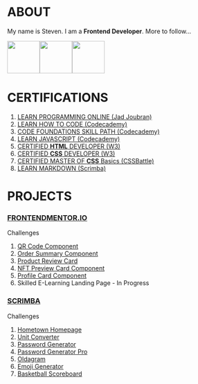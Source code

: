 # ABOUT

My name is Steven.  I am a __Frontend Developer__.  More to follow...


<img width="75" height="75" src="https://cdn.jsdelivr.net/gh/devicons/devicon/icons/html5/html5-plain.svg" /><img width="75" height="75" src="https://cdn.jsdelivr.net/gh/devicons/devicon/icons/css3/css3-plain.svg" /><img width="75" height="75" src="https://cdn.jsdelivr.net/gh/devicons/devicon/icons/javascript/javascript-plain.svg" />



# CERTIFICATIONS

1. [LEARN PROGRAMMING ONLINE (Jad Joubran)](https://github.com/javascriptooo/javascriptooo/blob/master/certifications/certificate_of_completion_learn_programming_online_steven_orr.pdf)
2. [LEARN HOW TO CODE (Codecademy)](https://github.com/javascriptooo/javascriptooo/blob/master/certifications/certificate_of_completion_learn_how_to_code_course_steven_orr.pdf)
3. [CODE FOUNDATIONS SKILL PATH (Codecademy)](https://github.com/javascriptooo/javascriptooo/blob/master/certifications/certificate_of_completion_code_foundations_skill_path_steven_orr.pdf)
4. [LEARN JAVASCRIPT (Codecademy)](https://github.com/javascriptooo/javascriptooo/blob/master/certifications/certificate_of_completion_learn_javascript_course_steven_orr.pdf)
5. [CERTIFIED __HTML__ DEVELOPER (W3)](https://github.com/javascriptooo/javascriptooo/blob/master/certifications/certificate_of_completion_html_steven_orr.pdf)
6. [CERTIFIED __CSS__ DEVELOPER (W3)](https://github.com/javascriptooo/javascriptooo/blob/master/certifications/certificate_of_completion_css_steven_orr.pdf)
7. [CERTIFIED MASTER OF __CSS__ Basics (CSSBattle)](https://github.com/javascriptooo/javascriptooo/blob/master/certifications/certified_master_of_css_basics_cssbattledev_steven_orr.png)
8. [LEARN MARKDOWN (Scrimba)](https://scrimba.com/learn/markdownblog)


# PROJECTS

### [FRONTENDMENTOR.IO](https://github.com/javascriptooo/frontendmentorio)

Challenges
1. [QR Code Component](https://jsooo-fe-mentor-qr-code-component.netlify.app)
2. [Order Summary Component](https://jsooo-fe-mentor-order-summary-comp.netlify.app/)
3. [Product Review Card](https://jsooo-fe-mentor-product-preview-card.netlify.app/)
4. [NFT Preview Card Component](https://jsooo-fe-mentor-nft-preview-card.netlify.app/)
5. [Profile Card Component](https://jsooo-fe-mentor-profile-card-comp.netlify.app/)
6. Skilled E-Learning Landing Page - In Progress

### [SCRIMBA](https://github.com/javascriptooo/scrimba)
Challenges
1. [Hometown Homepage](https://jsooo-scrimba-hometown-homepage.netlify.app/)
2. [Unit Converter](https://jsooo-scrimba-unit-converter.netlify.app/)
3. [Password Generator](https://jsooo-scrimba-password-generator.netlify.app/)
4. [Password Generator Pro](https://jsooo-scrimba-password-generator-pro.netlify.app/)
5. [Oldagram](https://jsooo-scrimba-oldagram.netlify.app/)
6. [Emoji Generator](https://jsooo-scrimba-emoji-generator.netlify.app/)
7. [Basketball Scoreboard](https://jsooo-scrimba-basketball-scoreboard.netlify.app/)
